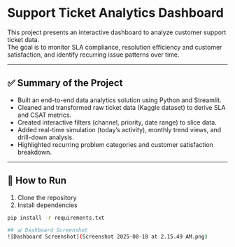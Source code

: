 # Support Ticket Analytics Dashboard

This project presents an interactive dashboard to analyze customer support ticket data.  
The goal is to monitor SLA compliance, resolution efficiency and customer satisfaction, and identify recurring issue patterns over time.

---

## ✅ Summary of the Project

- Built an end-to-end data analytics solution using Python and Streamlit.
- Cleaned and transformed raw ticket data (Kaggle dataset) to derive SLA and CSAT metrics.
- Created interactive filters (channel, priority, date range) to slice data.
- Added real-time simulation (today’s activity), monthly trend views, and drill-down analysis.
- Highlighted recurring problem categories and customer satisfaction breakdown.

---

## 🚀 How to Run

1. Clone the repository  
2. Install dependencies  
```bash
pip install -r requirements.txt

## 📊 Dashboard Screenshot  
![Dashboard Screenshot](Screenshot 2025-08-18 at 2.15.49 AM.png)
